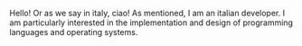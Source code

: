 Hello! Or as we say in italy, ciao!
As mentioned, I am an italian developer.
I am particularly interested in the implementation and design of programming languages and operating systems.
<!---
HubertGrapes/HubertGrapes is a ✨ special ✨ repository because its `README.md` (this file) appears on your GitHub profile.
You can click the Preview link to take a look at your changes.
--->
